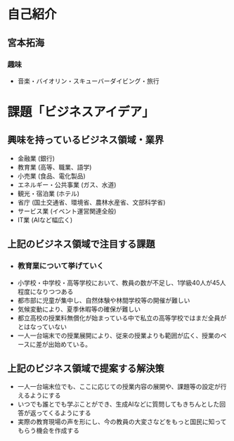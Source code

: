  # 自己紹介
 
 ## 宮本拓海
 
 ### 趣味
 
 -  音楽・バイオリン・スキューバーダイビング・旅行 
 


 # 課題「ビジネスアイデア」
 
 
 ## 興味を持っているビジネス領域・業界
 
 - 金融業 (銀行) 
 - 教育業 (高等、職業、語学) 
 - 小売業 (食品、電化製品) 
 - エネルギー・公共事業 (ガス、水道) 
 - 観光・宿泊業 (ホテル) 
 - 省庁 (国土交通省、環境省、農林水産省、文部科学省) 
 - サービス業 (イベント運営関連全般) 
 - IT業 (AIなど幅広く) 
 
 
 ## 上記のビジネス領域で注目する課題
 - ### 教育業について挙げていく
 - 小学校・中学校・高等学校において、教員の数が不足し、1学級40人が45人程度になりつつある
 - 都市部に児童が集中し、自然体験や林間学校等の開催が難しい
 - 気候変動により、夏季休暇等の確保が難しい
 - 都立高校の授業料無償化が始まっている中で私立の高等学校ではまだ全員がとはなっていない
 - 一人一台端末での授業展開により、従来の授業よりも範囲が広く、授業のペースに差が出始めている。
 
 ## 上記のビジネス領域で提案する解決策
 - 一人一台端末位でも、ここに応じての授業内容の展開や、課題等の設定が行えるようにする
 - いつでも誰とでも学ぶことができ、生成AIなどに質問してもきちんとした回答が返ってくるようにする
 - 実際の教育現場の声を形にし、今の教員の大変さなどをもっと国民に知ってもらう機会を作成する



